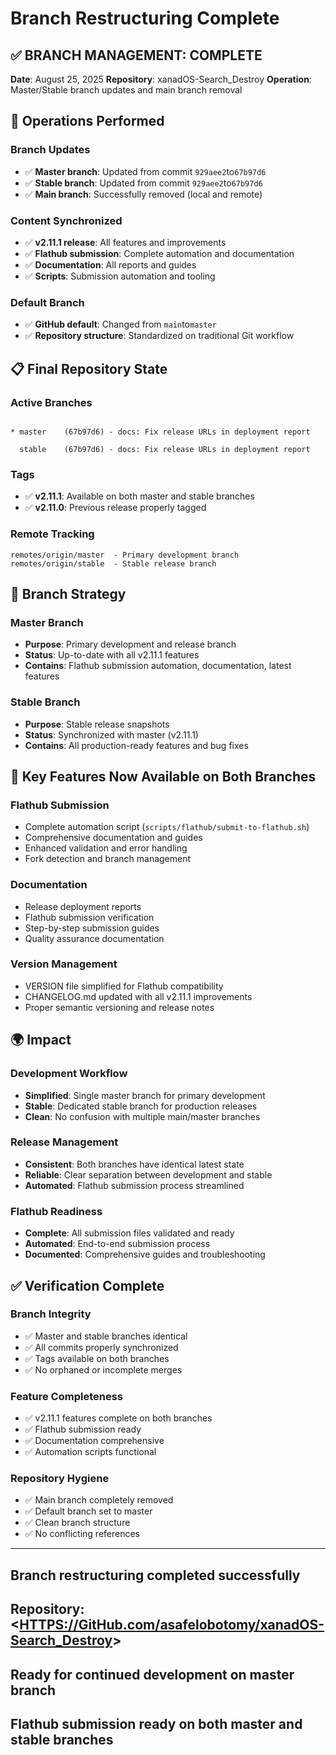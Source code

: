 # Branch Restructuring Complete

## ✅ **BRANCH MANAGEMENT: COMPLETE**

**Date**: August 25, 2025
**Repository**: xanadOS-Search_Destroy
**Operation**: Master/Stable branch updates and main branch removal

## 🔄 **Operations Performed**

### **Branch Updates**

- ✅ **Master branch**: Updated from commit `929aee2`to`67b97d6`
- ✅ **Stable branch**: Updated from commit `929aee2`to`67b97d6`
- ✅ **Main branch**: Successfully removed (local and remote)

### **Content Synchronized**

- ✅ **v2.11.1 release**: All features and improvements
- ✅ **Flathub submission**: Complete automation and documentation
- ✅ **Documentation**: All reports and guides
- ✅ **Scripts**: Submission automation and tooling

### **Default Branch**

- ✅ **GitHub default**: Changed from `main`to`master`
- ✅ **Repository structure**: Standardized on traditional Git workflow

## 📋 **Final Repository State**

### **Active Branches**

```text

* master    (67b97d6) - docs: Fix release URLs in deployment report

  stable    (67b97d6) - docs: Fix release URLs in deployment report
```

### **Tags**

- ✅ **v2.11.1**: Available on both master and stable branches
- ✅ **v2.11.0**: Previous release properly tagged

### **Remote Tracking**

```text
remotes/origin/master  - Primary development branch
remotes/origin/stable  - Stable release branch
```

## 🎯 **Branch Strategy**

### **Master Branch**

- **Purpose**: Primary development and release branch
- **Status**: Up-to-date with all v2.11.1 features
- **Contains**: Flathub submission automation, documentation, latest features

### **Stable Branch**

- **Purpose**: Stable release snapshots
- **Status**: Synchronized with master (v2.11.1)
- **Contains**: All production-ready features and bug fixes

## 🔧 **Key Features Now Available on Both Branches**

### **Flathub Submission**

- Complete automation script (`scripts/flathub/submit-to-flathub.sh`)
- Comprehensive documentation and guides
- Enhanced validation and error handling
- Fork detection and branch management

### **Documentation**

- Release deployment reports
- Flathub submission verification
- Step-by-step submission guides
- Quality assurance documentation

### **Version Management**

- VERSION file simplified for Flathub compatibility
- CHANGELOG.md updated with all v2.11.1 improvements
- Proper semantic versioning and release notes

## 🌍 **Impact**

### **Development Workflow**

- **Simplified**: Single master branch for primary development
- **Stable**: Dedicated stable branch for production releases
- **Clean**: No confusion with multiple main/master branches

### **Release Management**

- **Consistent**: Both branches have identical latest state
- **Reliable**: Clear separation between development and stable
- **Automated**: Flathub submission process streamlined

### **Flathub Readiness**

- **Complete**: All submission files validated and ready
- **Automated**: End-to-end submission process
- **Documented**: Comprehensive guides and troubleshooting

## ✅ **Verification Complete**

### **Branch Integrity**

- ✅ Master and stable branches identical
- ✅ All commits properly synchronized
- ✅ Tags available on both branches
- ✅ No orphaned or incomplete merges

### **Feature Completeness**

- ✅ v2.11.1 features complete on both branches
- ✅ Flathub submission ready
- ✅ Documentation comprehensive
- ✅ Automation scripts functional

### **Repository Hygiene**

- ✅ Main branch completely removed
- ✅ Default branch set to master
- ✅ Clean branch structure
- ✅ No conflicting references

---

## Branch restructuring completed successfully

## Repository: <<HTTPS://GitHub.com/asafelobotomy/xanadOS-Search_Destroy>>

## Ready for continued development on master branch

## Flathub submission ready on both master and stable branches
